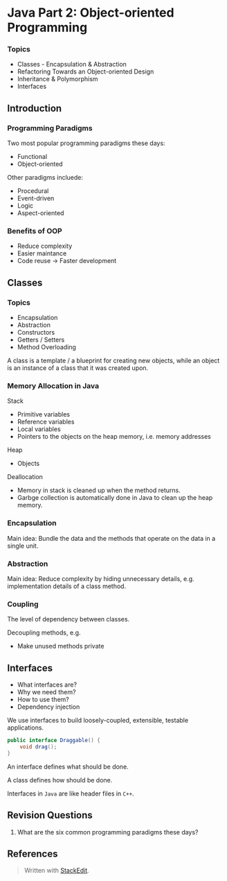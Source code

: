 # Java Part 2: Object-oriented Programming

### Topics
- Classes - Encapsulation & Abstraction
- Refactoring Towards an Object-oriented Design
- Inheritance & Polymorphism
- Interfaces


## Introduction 

### Programming Paradigms

Two most popular programming paradigms these days:
- Functional
- Object-oriented 

Other paradigms incluede:

- Procedural
- Event-driven
- Logic
- Aspect-oriented

### Benefits of OOP

- Reduce complexity
- Easier maintance
- Code reuse $\rightarrow$ Faster development

## Classes

### Topics

- Encapsulation
- Abstraction
- Constructors
- Getters / Setters
- Method Overloading

A class is a template / a blueprint for creating new objects, while an object is an instance of a class that it was created upon.

### Memory Allocation in Java

Stack

- Primitive variables
- Reference variables
- Local variables
- Pointers to the objects on the heap memory, i.e. memory addresses

Heap

- Objects


Deallocation

- Memory in stack is cleaned up when the method returns.
- Garbge collection is automatically done in Java to clean up the heap memory.

### Encapsulation

Main idea:
Bundle the data and the methods that operate on the data in a single unit.

 
### Abstraction

Main idea:
Reduce complexity by hiding unnecessary details, e.g. implementation details of a class method.

### Coupling

The level of dependency between classes.

Decoupling methods, e.g.

- Make unused methods private


## Interfaces

- What interfaces are?
- Why we need them?
- How to use them?
- Dependency injection

We use interfaces to build loosely-coupled, extensible, testable applications.

```java
public interface Draggable() {
	void drag();
}
```


An interface defines what should be done.

A class defines how should be done. 

 Interfaces in `Java` are like header files in `C++`.

## Revision Questions

1. What are the six common programming paradigms these days?





## References






> Written with [StackEdit](https://stackedit.io/).
<!--stackedit_data:
eyJoaXN0b3J5IjpbNDY5MzY4NzMwLDQ1NzM3NDY5MSwtNjMxNz
MxMDc3LC0yMTE2MjUyNDM4LDg0MjgzNjYwNCwtMTYzOTMyNzkx
MSwxMjk4NTc4NDIzLDIwMjk0Mzg4NzYsLTUxNjU4NzcyMCwxMz
c2Nzg3MjIsMTQ3MjI3ODc0NiwtMjc4NTkxMjY5LDc2OTMwOTYx
MiwxNjM1MjgyMzgyLDE1NTEyMTQxNzIsOTEyMjY1ODI0LC0xOT
A4NDY0NTU5XX0=
-->